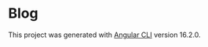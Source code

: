 # Blog

This project was generated with [Angular CLI](https://github.com/angular/angular-cli) version 16.2.0.
